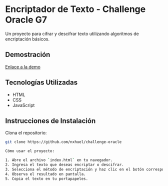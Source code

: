 # Encriptador de Texto - Challenge Oracle G7

Un proyecto para cifrar y descifrar texto utilizando algoritmos de encriptación básicos.

## Demostración

[Enlace a la demo](#)

## Tecnologías Utilizadas

- HTML
- CSS
- JavaScript

## Instrucciones de Instalación

Clona el repositorio:

   ```bash
   git clone https://github.com/nxhuel/challenge-oracle
   
Cómo usar el proyecto:

1. Abre el archivo `index.html` en tu navegador.
2. Ingresa el texto que deseas encriptar o descifrar.
3. Selecciona el método de encriptación y haz clic en el botón correspondiente.
4. Observa el resultado en pantalla.
5. Copia el texto en tu portapapeles.

